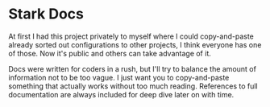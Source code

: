 # Stark Docs

At first I had this project privately to myself where I could copy-and-paste already sorted out configurations to other projects, I think everyone has one of those. Now it's public and others can take advantage of it.

Docs were written for coders in a rush, but I'll try to balance the amount of information not to be too vague. I just want you to copy-and-paste something that actually works without too much reading. References to full documentation are always included for deep dive later on with time.